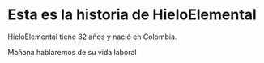 # Esta es la historia de **HieloElemental**

 HieloElemental tiene 32 años y nació en Colombia.

 Mañana hablaremos de su vida laboral